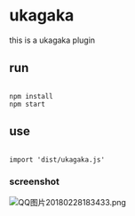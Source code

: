 # ukagaka
this is a ukagaka plugin

## run
```shell

npm install
npm start

```

## use

```shell

import 'dist/ukagaka.js'

```

### screenshot
![QQ图片20180228183433.png](https://i.loli.net/2018/02/28/5a9685c6de2d6.png)
